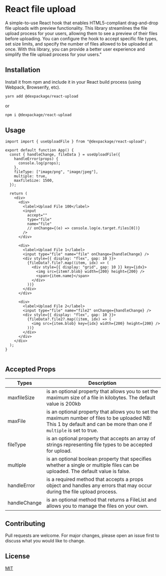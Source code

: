 # React file upload

A simple-to-use React hook that enables HTML5-compliant drag-and-drop file uploads with preview functionality. This library streamlines the file upload process for your users, allowing them to see a preview of their files before uploading. You can configure the hook to accept specific file types, set size limits, and specify the number of files allowed to be uploaded at once. With this library, you can provide a better user experience and simplify the file upload process for your users."

## Installation

Install it from npm and include it in your React build process (using Webpack, Browserify, etc).

```bash
yarn add @dexpackage/react-upload
```

or

```bash
npm i @dexpackage/react-upload
```

## Usage

```tsx
import import { useUploadFile } from "@dexpackage/react-upload";

export default function App() {
  const { handleChange, fileData } = useUploadFile({
    handleError(props) {
      console.log(props);
    },
    fileType: ["image/png", "image/jpeg"],
    multiple: true,
    maxfileSize: 1500,
  });

  return (
    <div>
      <div>
        <label>Upload File 100</label>
        <input
          accept=""
          type="file"
          name="file"
          // onChange={(e) => console.log(e.target.files[0])}
        />
      </div>

      <div>
        <label>Upload File 1</label>
        <input type="file" name="file" onChange={handleChange} />
        <div style={{ display: "flex", gap: 10 }}>
          {fileData?.file?.map((item, idx) => (
            <div style={{ display: "grid", gap: 10 }} key={idx}>
              <img src={item?.blob} width={200} height={200} />
              <span>{item.name}</span>
            </div>
          ))}
        </div>
      </div>

      <div>
        <label>Upload File 2</label>
        <input type="file" name="file2" onChange={handleChange} />
        <div style={{ display: "flex", gap: 10 }}>
          {fileData?.file2?.map((item, idx) => (
            <img src={item.blob} key={idx} width={200} height={200} />
          ))}
        </div>
      </div>
    </div>
  );
}


```

## Accepted Props

| Types        | Description                                                                                                                                                            |
| ------------ | ---------------------------------------------------------------------------------------------------------------------------------------------------------------------- |
| maxfileSize  | is an optional property that allows you to set the maximum size of a file in kilobytes. The default value is 200kb                                                     |
| maxFile      | is an optional property that allows you to set the maximum number of files to be uploaded NB: This 1 by default and can be more than one if `multiple` is set to true. |
| fileType     | is an optional property that accepts an array of strings representing file types to be accepted for upload.                                                            |
| multiple     | is an optional boolean property that specifies whether a single or multiple files can be uploaded. The default value is false.                                         |
| handleError  | is a required method that accepts a props object and handles any errors that may occur during the file upload process.                                                 |
| handleChange | is an optional method that returns a FileList and allows you to manage the files on your own.                                                                          |

## Contributing

Pull requests are welcome. For major changes, please open an issue first
to discuss what you would like to change.

## License

[MIT](https://choosealicense.com/licenses/mit/)
